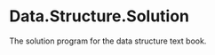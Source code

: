 Data.Structure.Solution
=======================

The solution program for the data structure text book.
